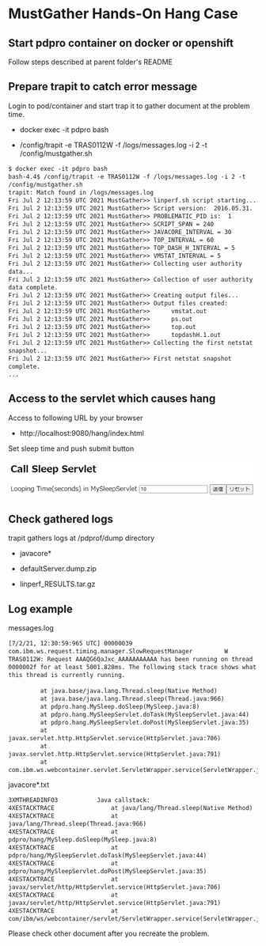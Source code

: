 # MustGather Hands-On Hang Case

## Start pdpro container on docker or openshift

Follow steps described at parent folder's README 


## Prepare trapit to catch error message

Login to pod/container and start trap it to gather document at the problem time.

- docker exec -it pdpro bash

- /config/trapit -e TRAS0112W -f /logs/messages.log -i 2 -t /config/mustgather.sh

```
$ docker exec -it pdpro bash
bash-4.4$ /config/trapit -e TRAS0112W -f /logs/messages.log -i 2 -t /config/mustgather.sh
trapit: Match found in /logs/messages.log
Fri Jul 2 12:13:59 UTC 2021 MustGather>> linperf.sh script starting...
Fri Jul 2 12:13:59 UTC 2021 MustGather>> Script version:  2016.05.31.
Fri Jul 2 12:13:59 UTC 2021 MustGather>> PROBLEMATIC_PID is:  1
Fri Jul 2 12:13:59 UTC 2021 MustGather>> SCRIPT_SPAN = 240
Fri Jul 2 12:13:59 UTC 2021 MustGather>> JAVACORE_INTERVAL = 30
Fri Jul 2 12:13:59 UTC 2021 MustGather>> TOP_INTERVAL = 60
Fri Jul 2 12:13:59 UTC 2021 MustGather>> TOP_DASH_H_INTERVAL = 5
Fri Jul 2 12:13:59 UTC 2021 MustGather>> VMSTAT_INTERVAL = 5
Fri Jul 2 12:13:59 UTC 2021 MustGather>> Collecting user authority data...
Fri Jul 2 12:13:59 UTC 2021 MustGather>> Collection of user authority data complete.
Fri Jul 2 12:13:59 UTC 2021 MustGather>> Creating output files...
Fri Jul 2 12:13:59 UTC 2021 MustGather>> Output files created:
Fri Jul 2 12:13:59 UTC 2021 MustGather>>      vmstat.out
Fri Jul 2 12:13:59 UTC 2021 MustGather>>      ps.out
Fri Jul 2 12:13:59 UTC 2021 MustGather>>      top.out
Fri Jul 2 12:13:59 UTC 2021 MustGather>>      topdashH.1.out
Fri Jul 2 12:13:59 UTC 2021 MustGather>> Collecting the first netstat snapshot...
Fri Jul 2 12:13:59 UTC 2021 MustGather>> First netstat snapshot complete. 
...

```

## Access to the servlet which causes hang

Access to following URL by your browser

- http://localhost:9080/hang/index.html

Set sleep time and push submit button

![sleep-servlet](sleep-servlet.png)


## Check gathered logs

trapit gathers logs at /pdprof/dump directory

- javacore*

- defaultServer.dump.zip

- linperf_RESULTS.tar.gz


## Log example

messages.log
```
[7/2/21, 12:30:59:965 UTC] 00000039 com.ibm.ws.request.timing.manager.SlowRequestManager         W TRAS0112W: Request AAAQG6QaJxc_AAAAAAAAAAA has been running on thread 0000002f for at least 5001.828ms. The following stack trace shows what this thread is currently running.

         at java.base/java.lang.Thread.sleep(Native Method)
         at java.base/java.lang.Thread.sleep(Thread.java:966)
         at pdpro.hang.MySleep.doSleep(MySleep.java:8)
         at pdpro.hang.MySleepServlet.doTask(MySleepServlet.java:44)
         at pdpro.hang.MySleepServlet.doPost(MySleepServlet.java:35)
         at javax.servlet.http.HttpServlet.service(HttpServlet.java:706)
         at javax.servlet.http.HttpServlet.service(HttpServlet.java:791)
         at com.ibm.ws.webcontainer.servlet.ServletWrapper.service(ServletWrapper.java:1258)
```


javacore*.txt
```
3XMTHREADINFO3           Java callstack:
4XESTACKTRACE                at java/lang/Thread.sleep(Native Method)
4XESTACKTRACE                at java/lang/Thread.sleep(Thread.java:966)
4XESTACKTRACE                at pdpro/hang/MySleep.doSleep(MySleep.java:8)
4XESTACKTRACE                at pdpro/hang/MySleepServlet.doTask(MySleepServlet.java:44)
4XESTACKTRACE                at pdpro/hang/MySleepServlet.doPost(MySleepServlet.java:35)
4XESTACKTRACE                at javax/servlet/http/HttpServlet.service(HttpServlet.java:706)
4XESTACKTRACE                at javax/servlet/http/HttpServlet.service(HttpServlet.java:791)
4XESTACKTRACE                at com/ibm/ws/webcontainer/servlet/ServletWrapper.service(ServletWrapper.java:1258)
```

Please check other document after you recreate the problem.
